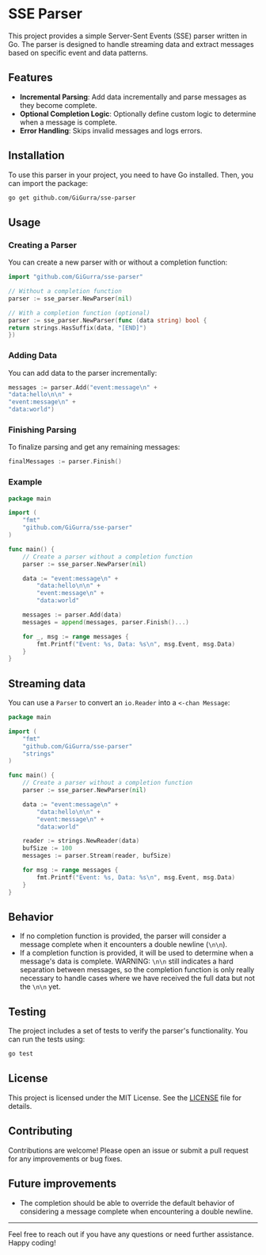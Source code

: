 # SSE Parser

This project provides a simple Server-Sent Events (SSE) parser written in Go. The parser is designed to handle streaming
data and extract messages based on specific event and data patterns.

## Features

- **Incremental Parsing**: Add data incrementally and parse messages as they become complete.
- **Optional Completion Logic**: Optionally define custom logic to determine when a message is complete.
- **Error Handling**: Skips invalid messages and logs errors.

## Installation

To use this parser in your project, you need to have Go installed. Then, you can import the package:

```sh
go get github.com/GiGurra/sse-parser
```

## Usage

### Creating a Parser

You can create a new parser with or without a completion function:

```go
import "github.com/GiGurra/sse-parser"

// Without a completion function
parser := sse_parser.NewParser(nil)

// With a completion function (optional)
parser := sse_parser.NewParser(func (data string) bool {
return strings.HasSuffix(data, "[END]")
})
```

### Adding Data

You can add data to the parser incrementally:

```go
messages := parser.Add("event:message\n" +
"data:hello\n\n" +
"event:message\n" +
"data:world")
```

### Finishing Parsing

To finalize parsing and get any remaining messages:

```go
finalMessages := parser.Finish()
```

### Example

```go
package main

import (
	"fmt"
	"github.com/GiGurra/sse-parser"
)

func main() {
	// Create a parser without a completion function
	parser := sse_parser.NewParser(nil)

	data := "event:message\n" +
		"data:hello\n\n" +
		"event:message\n" +
		"data:world"

	messages := parser.Add(data)
	messages = append(messages, parser.Finish()...)

	for _, msg := range messages {
		fmt.Printf("Event: %s, Data: %s\n", msg.Event, msg.Data)
	}
}

```

## Streaming data

You can use a `Parser` to convert an `io.Reader` into a `<-chan Message`:

```go
package main

import (
	"fmt"
	"github.com/GiGurra/sse-parser"
	"strings"
)

func main() {
	// Create a parser without a completion function
	parser := sse_parser.NewParser(nil)

	data := "event:message\n" +
		"data:hello\n\n" +
		"event:message\n" +
		"data:world"

	reader := strings.NewReader(data)
	bufSize := 100
	messages := parser.Stream(reader, bufSize)

	for msg := range messages {
		fmt.Printf("Event: %s, Data: %s\n", msg.Event, msg.Data)
	}
}

```

## Behavior

- If no completion function is provided, the parser will consider a message complete when it encounters a double
  newline (`\n\n`).
- If a completion function is provided, it will be used to determine when a message's data is complete. WARNING: `\n\n`
  still indicates a hard separation between messages, so the completion function is only really necessary to handle
  cases where we have received the full data but not the `\n\n` yet.

## Testing

The project includes a set of tests to verify the parser's functionality. You can run the tests using:

```sh
go test
```

## License

This project is licensed under the MIT License. See the [LICENSE](LICENSE) file for details.

## Contributing

Contributions are welcome! Please open an issue or submit a pull request for any improvements or bug fixes.

## Future improvements

* The completion should be able to override the default behavior of considering a message complete when encountering a
  double newline.

---

Feel free to reach out if you have any questions or need further assistance. Happy coding!